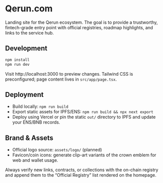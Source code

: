 # Qerun.com

Landing site for the Qerun ecosystem. The goal is to provide a trustworthy, fintech-grade entry point with official registries, roadmap highlights, and links to the service hub.

## Development

```bash
npm install
npm run dev
```

Visit http://localhost:3000 to preview changes. Tailwind CSS is preconfigured; page content lives in `src/app/page.tsx`.

## Deployment

- Build locally: `npm run build`
- Export static assets for IPFS/ENS: `npm run build && npx next export`
- Deploy using Vercel or pin the static `out/` directory to IPFS and update your ENS/BNB records.

## Brand & Assets

- Official logo source: `assets/logo/` (planned)
- Favicon/coin icons: generate clip-art variants of the crown emblem for web and wallet usage.

Always verify new links, contracts, or collections with the on-chain registry and append them to the “Official Registry” list rendered on the homepage.
